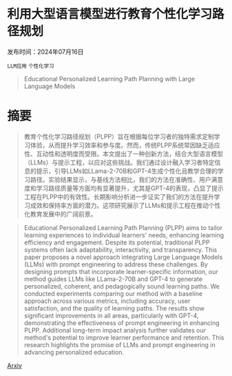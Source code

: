 # 利用大型语言模型进行教育个性化学习路径规划

发布时间：2024年07月16日

`LLM应用` `个性化学习`

> Educational Personalized Learning Path Planning with Large Language Models

# 摘要

> 教育个性化学习路径规划（PLPP）旨在根据每位学习者的独特需求定制学习体验，从而提升学习效率和参与度。然而，传统PLPP系统常因缺乏适应性、互动性和透明度而受限。本文提出了一种创新方法，结合大型语言模型（LLMs）与提示工程，以应对这些挑战。我们通过设计融入学习者特定信息的提示，引导LLMs如LLama-2-70B和GPT-4生成个性化且教学合理的学习路径。实验结果显示，与基线方法相比，我们的方法在准确性、用户满意度和学习路径质量等方面均有显著提升，尤其是GPT-4的表现，凸显了提示工程在PLPP中的有效性。长期影响分析进一步证实了我们的方法在提升学习成效和保持率方面的潜力。这项研究展示了LLMs和提示工程在推动个性化教育发展中的广阔前景。

> Educational Personalized Learning Path Planning (PLPP) aims to tailor learning experiences to individual learners' needs, enhancing learning efficiency and engagement. Despite its potential, traditional PLPP systems often lack adaptability, interactivity, and transparency. This paper proposes a novel approach integrating Large Language Models (LLMs) with prompt engineering to address these challenges. By designing prompts that incorporate learner-specific information, our method guides LLMs like LLama-2-70B and GPT-4 to generate personalized, coherent, and pedagogically sound learning paths. We conducted experiments comparing our method with a baseline approach across various metrics, including accuracy, user satisfaction, and the quality of learning paths. The results show significant improvements in all areas, particularly with GPT-4, demonstrating the effectiveness of prompt engineering in enhancing PLPP. Additional long-term impact analysis further validates our method's potential to improve learner performance and retention. This research highlights the promise of LLMs and prompt engineering in advancing personalized education.

[Arxiv](https://arxiv.org/abs/2407.11773)